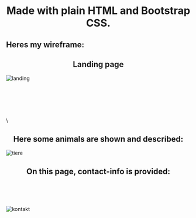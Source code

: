 <h1 align="center">Made with plain HTML and Bootstrap CSS.</h1>

## Heres my wireframe:


<h2 align="center">Landing page</h2>



![landing](https://github.com/EricLuec/aquarium-m293/assets/140081980/efd95ab2-ab51-4cf2-9059-7875e0480936)

\
\
\
\
\
\

<h2 align="center">Here some animals are shown and described:</h2> 

![tiere](https://github.com/EricLuec/aquarium-m293/assets/140081980/db55d293-e3c0-4fc7-a779-0efaa6fdc182)




<h2 align="center">On this page, contact-info is provided:</h2>
<br>
<br>
<br>

![kontakt](https://github.com/EricLuec/aquarium-m293/assets/140081980/3ca4a68a-5716-41a8-8c07-863ae221d5fe)
